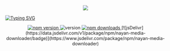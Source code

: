 <h3 align="center">
  <p align="center">
    <img src="https://img.shields.io/badge/WLCM%20TO%20-NAYAN%20MEDIA%20DOWNLOADER-green?colorA=%23ff0000&colorB=%23017e40&style=flat-square">
  </p>
</h3>

[![Typing SVG](https://readme-typing-svg.herokuapp.com?font=Neuton&size=25&color=30FF40&background=000000&center=true&vCenter=true&width=360&height=60&lines=Hello+World%2C+I'm+Mr-NAYAN+Here+🤙;𝙸𝚃'𝚜+𝙽𝙾𝚃+𝙰+𝙹𝚄𝚂𝚃+𝙽𝙰𝙼𝙴+𝙱𝚁𝙾+🥱;𝙸𝚃'𝚜+𝙰+𝙱𝚁𝙰𝙽𝙳+🔥;Respect+Mr.NAYAN+🥀;Thanks+To+All+My+Friends+🤙+🥰)](https://git.io/typing-svg)

<p align="center">
  <a href="https://www.npmjs.com/package/nayan-media-downloader">
    <img alt="npm version" src="https://img.shields.io/npm/v/nayan-media-downloader.svg?style=flat-square">
  </a>
  <img alt="version" src="https://img.shields.io/github/package-json/v/MOHAMMAD-NAYAN/nayan-media-downloader?label=github&style=flat-square">
  <a href="https://www.npmjs.com/package/nayan-media-downloader">
    <img src="https://img.shields.io/npm/dm/nayan-media-downloader.svg?style=flat-square" alt="npm downloads">
  </a>
  [![jsDelivr](https://data.jsdelivr.com/v1/package/npm/nayan-media-downloader/badge)](https://www.jsdelivr.com/package/npm/nayan-media-downloader)
</p>
